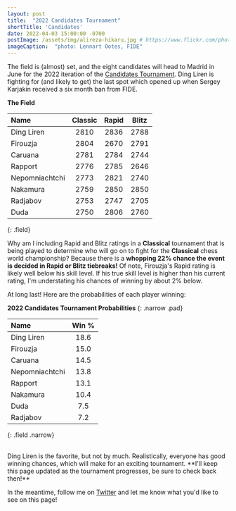 ```yaml
---
layout: post
title:  "2022 Candidates Tournament"
shortTitle: 'Candidates'
date: 2022-04-03 15:00:00 -0700
postImage: /assets/img/alireza-hikaru.jpg # https://www.flickr.com/photos/fide/51782665101/in/photolist-2mTRGfH-2mF3T2E-2mFPiS8-2mGLprG-2mFPiSP-2mGHx2B-2mFraoE-2mH8cTG-2mGWPqT-2mbnW9r-2mbMGAE-2mFFqui-2mFTz2N-2mUmAc9-2mGhtwZ-2mbC9n9-2mFRHrs-2mFDYtd-2mGjizs-2mHa4JP-2mbihND-2mHccpR-2mGKNVX-2mGrZgb-2mbKy8k-2mGp2pN-2mGQHfx-2mbNKm2-2mGoSmJ-2mGoSoC-2mFRfug-2mFRfqP-2mFUBEj-2mFVCsk-2mFSnPS-2mFVCmy-2mGrg6K-2mFJEpo-2mHbFrj-2mHbFoi-2mH9npq-2mHcFF6-2mFDgYa-2mHcbab-2mK1g2L-2mGWPuF-2mH18QK-2mGZ8oD-2mGWPwE-2mGWPM4
imageCaption:  "photo: Lennart Ootes, FIDE"
---
```

<style>
    .field td {padding: 3px 3px; }
    .field th {padding: 3px 3px; }
    .narrow {width: 50%; margin: auto;}
    .post-header{
        margin-bottom: 10px;
    }
    .post-title{
        margin-bottom: 10px;
    }
    .pad{
        padding: 5px;
    }
.postImage {
  display: block;
  text-align: center;
  margin-left: auto;
  margin-right: auto;
  font-size: 12px;
  max-height: 300px;
  padding-top: 0px;
}

.postImage img {
  height: auto;
  max-height: 300px;
}

.caption {
  display: block;
  text-align: center;
  margin-left: auto;
  margin-right: auto;
  font-size: 12px;
}
</style>

The field is (almost) set, and the eight candidates will head to Madrid in June for the 2022 iteration of the [Candidates Tournament][wiki]. Ding Liren is fighting for (and likely to get) the last spot which opened up when Sergey Karjakin received a six month ban from FIDE.

**The Field**

| Name           |   Classic |   Rapid |   Blitz |
|:---------------|:---------:|:-------:|:-------:|
| Ding Liren     |      2810 |    2836 |    2788 |
| Firouzja       |      2804 |    2670 |    2791 |
| Caruana        |      2781 |    2784 |    2744 |
| Rapport        |      2776 |    2785 |    2646 |
| Nepomniachtchi |      2773 |    2821 |    2740 |
| Nakamura       |      2759 |    2850 |    2850 |
| Radjabov       |      2753 |    2747 |    2705 |
| Duda           |      2750 |    2806 |    2760 |
{: .field}

Why am I including Rapid and Blitz ratings in a **Classical** tournament that is being played to determine who will go on to fight for the **Classical** chess world championship? Because there is a **whopping 22% chance the event is decided in Rapid or Blitz tiebreaks!** Of note, Firouzja's Rapid rating is likely well below his skill level. If his true skill level is higher than his current rating, I'm understating his chances of winning by about 2% below.

At long last! Here are the probabilities of each player winning:

**2022 Candidates Tournament Probabilities**
{: .narrow .pad}

| Name           |  Win %|
|:---------------|:-----:|
| Ding Liren     |  18.6 |
| Firouzja       |  15.0 |
| Caruana        |  14.5 |
| Nepomniachtchi |  13.8 |
| Rapport        |  13.1 |
| Nakamura       |  10.4 |
| Duda           |   7.5 |
| Radjabov       |   7.2 |
{: .field .narrow}

<br>
Ding Liren is the favorite, but not by much. Realistically, everyone has good winning chances, which will make for an exciting tournament. **I'll keep this page updated as the tournament progresses, be sure to check back then!**

In the meantime, follow me on [Twitter][twit] and let me know what you'd like to see on this page!



[wiki]: https://en.wikipedia.org/wiki/Candidates_Tournament_2022
[twit]: https://twitter.com/pawnalyze
